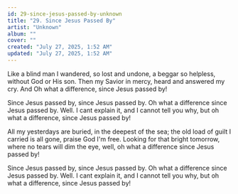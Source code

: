 ```yaml
---
id: 29-since-jesus-passed-by-unknown
title: "29. Since Jesus Passed By"
artist: "Unknown"
album: ""
cover: ""
created: "July 27, 2025, 1:52 AM"
updated: "July 27, 2025, 1:52 AM"
---
```


Like a blind man I wandered, so lost and undone, a beggar so helpless, without God or His son. Then my Savior in mercy, heard and answered my cry. And Oh what a difference, since Jesus passed by!

Since Jesus passed by, since Jesus passed by. Oh what a difference since Jesus passed by. Well. I cant explain it, and I cannot tell you why, but oh what a difference, since Jesus passed by!

All my yesterdays are buried, in the deepest of the sea; the old load of guilt I carried is all gone, praise God I'm free. Looking for that bright tomorrow, where no tears will dim the eye, well, oh what a difference since Jesus passed by!

Since Jesus passed by, since Jesus passed by. Oh what a difference since Jesus passed by. Well. I cant explain it, and I cannot tell you why, but oh what a difference, since Jesus passed by!